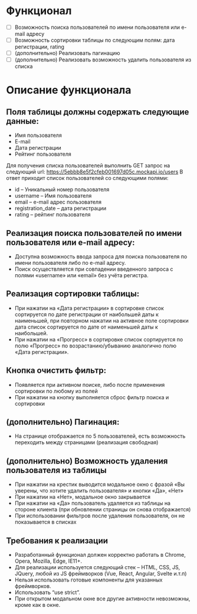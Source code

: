 # Функционал

- [ ] Возможность поиска пользователей по имени пользователя или e-mail адресу
- [ ] Возможность сортировки таблицы по следующим полям: дата регистрации, rating
- [ ] (дополнительно) Реализовать пагинацию
- [ ] (дополнительно) Реализовать возможность удалить пользователя из списка

# Описание функционала

## Поля таблицы должны содержать следующие данные:

- Имя пользователя
- E-mail
- Дата регистрации
- Рейтинг пользователя

Для получения списка пользователей выполнить GET запрос на следующий url: https://5ebbb8e5f2cfeb001697d05c.mockapi.io/users
В ответ приходит список пользователей со следующими полями:

- id – Уникальный номер пользователя
- username – Имя пользователя
- email – e-mail адрес пользователя
- registration_date – дата регистрации
- rating – рейтинг пользователя

## Реализация поиска пользователей по имени пользователя или e-mail адресу:

- Доступна возможность ввода запроса для поиска пользователя по имени пользователя либо по e-mail адресу.
- Поиск осуществляется при совпадении введенного запроса с полями «username» или «email» без учёта регистра.

## Реализация сортировки таблицы:

- При нажатии на «Дата регистрации» в сортировке список сортируется по дате регистрации от наибольшей даты к наименьшей, при повторном нажатии на активное поле сортировки дата список сортируется по дате от наименьшей даты к наибольшей.
- При нажатии на «Прогресс» в сортировке список сортируется по полю «Прогресс» по возрастанию/убыванию аналогично полю «Дата регистрации».

## Кнопка очистить фильтр:

- Появляется при активном поиске, либо после применения сортировки по любому из полей
- При нажатии на кнопку выполняется сброс фильтр поиска и сортировки

## (дополнительно) Пагинация:

- На странице отображается по 5 пользователей, есть возможность переходить между страницами (реализация свободная)

## (дополнительно) Возможность удаления пользователя из таблицы

- При нажатии на крестик выводится модальное окно с фразой «Вы уверены, что хотите удалить пользователя» и кнопки «Да», «Нет»
- При нажатии на «Нет», модальное окно закрывается
- При нажатии на «Да» пользователь удаляется из таблицы на стороне клиента (при обновлении страницы он снова отображается)
- При использовании фильтров после удаления пользователя, он не показывается в списках

## Требования к реализации

- Разработанный функционал должен корректно работать в Chrome, Opera, Mozilla, Edge, IE11+.
- Для реализации используется следующий стек – HTML, CSS, JS, JQuery, любой из JS фреймворков (Vue, React, Angular, Svelte и.т.п)
- Нельзя использовать готовые компоненты для указанных фреймворков.
- Использовать “use strict”.
- При открытом модальном окне все другие активности невозможны, кроме как в окне.
